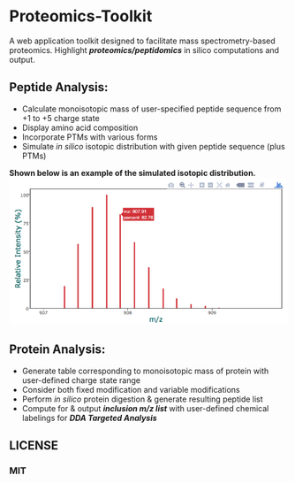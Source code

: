 # Proteomics-Toolkit
A web application toolkit designed to facilitate mass spectrometry-based proteomics. Highlight ***proteomics/peptidomics*** in silico computations and output.  

## Peptide Analysis:  
 * Calculate monoisotopic mass of user-specified peptide sequence from +1 to +5 charge state  
 * Display amino acid composition  
 * Incorporate PTMs with various forms  
 * Simulate *in silico* isotopic distribution with given peptide sequence (plus PTMs)  
 
 **Shown below is an example of the simulated isotopic distribution.**  
 ![Alt text](pics/simulate.png?raw=true "Optional Title")
 
## Protein Analysis:  
 * Generate table corresponding to monoisotopic mass of protein with user-defined charge state range  
 * Consider both fixed modification and variable modifications  
 * Perform *in silico* protein digestion & generate resulting peptide list  
 * Compute for & output ***inclusion m/z list*** with user-defined chemical labelings for ***DDA Targeted Analysis***  
 
## LICENSE  
### MIT

